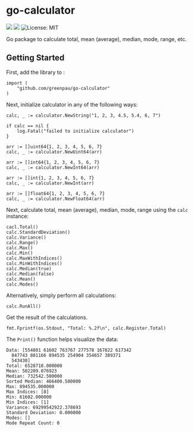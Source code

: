 # go-calculator

<a href="https://github.com/greenpau/go-calculator/actions/" target="_blank"><img src="https://github.com/greenpau/go-calculator/workflows/build/badge.svg?branch=master"></a>
<a href="https://pkg.go.dev/github.com/greenpau/go-calculator" target="_blank"><img src="https://img.shields.io/badge/godoc-reference-blue.svg"></a>
![License: MIT](https://img.shields.io/badge/License-MIT-blue.svg)

Go package to calculate total, mean (average), median, mode, range, etc.

## Getting Started

First, add the library to :

```golang
import (
    "github.com/greenpau/go-calculator"
)
```

Next, initialize calculator in any of the following ways:

```golang
calc, _ := calculator.NewString("1, 2, 3, 4.5, 5.4, 6, 7")

if calc == nil {
    log.Fatal("failed to initialize calculator")
}

arr := []uint64{1, 2, 3, 4, 5, 6, 7}
calc, _ := calculator.NewUint64(arr)

arr := []int64{1, 2, 3, 4, 5, 6, 7}
calc, _ := calculator.NewInt64(arr)

arr := []int{1, 2, 3, 4, 5, 6, 7}
calc, _ := calculator.NewInt(arr)

arr := []float64{1, 2, 3, 4, 5, 6, 7}
calc, _ := calculator.NewFloat64(arr)
```

Next, calculate total, mean (average), median, mode, range
using the `calc` instance:

```golang
cacl.Total()
calc.StandardDeviation()
calc.Variance()
calc.Range()
calc.Max()
calc.Min()
calc.MaxWithIndices()
calc.MinWithIndices()
calc.Median(true)
calc.Median(false)
calc.Mean()
calc.Modes()
```

Alternatively, simply perform all calculations:

```
calc.RunAll()
```

Get the result of the calculations.

```golang
fmt.Fprintf(os.Stdout, "Total: %.2f\n", calc.Register.Total)
```

The `Print()` function helps visualize the data:

```
Data: [554801 61602 763767 277578 167822 617342
  847743 801166 894535 254904 354657 389371
  543430]
Total: 6528718.000000
Mean: 502209.076923
Median: 732542.500000
Sorted Median: 466400.500000
Max: 894535.000000
Max Indices: [8]
Min: 61602.000000
Min Indices: [1]
Variance: 69299542922.378693
Standard Deviation: 0.000000
Modes: []
Mode Repeat Count: 0
```
